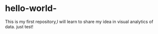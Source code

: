 # hello-world-
This is my first repository,I will learn to share my idea in visual analytics of data.
just test!
